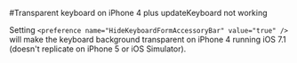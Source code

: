#Transparent keyboard on iPhone 4 plus updateKeyboard not working

Setting `<preference name="HideKeyboardFormAccessoryBar" value="true" />` will make the keyboard background transparent on iPhone 4 running iOS 7.1 (doesn't replicate on iPhone 5 or iOS Simulator).
